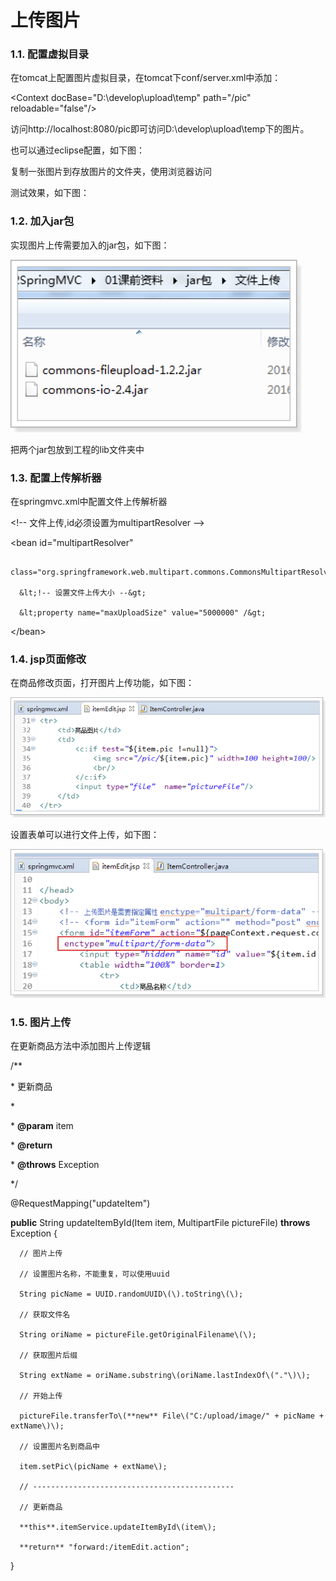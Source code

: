 # 上传图片

### 1.1. 配置虚拟目录

在tomcat上配置图片虚拟目录，在tomcat下conf/server.xml中添加：

&lt;Context docBase="D:\develop\upload\temp" path="/pic" reloadable="false"/&gt;

访问http://localhost:8080/pic即可访问D:\develop\upload\temp下的图片。

也可以通过eclipse配置，如下图：

复制一张图片到存放图片的文件夹，使用浏览器访问

测试效果，如下图：

### 1.2. 加入jar包

实现图片上传需要加入的jar包，如下图：

![](../../.gitbook/assets/image%20%28159%29.png)

把两个jar包放到工程的lib文件夹中

### 1.3. 配置上传解析器

在springmvc.xml中配置文件上传解析器

&lt;!-- 文件上传,id必须设置为multipartResolver --&gt;

&lt;bean id="multipartResolver"

      class="org.springframework.web.multipart.commons.CommonsMultipartResolver"&gt;

      &lt;!-- 设置文件上传大小 --&gt;

      &lt;property name="maxUploadSize" value="5000000" /&gt;

&lt;/bean&gt;

### 1.4. jsp页面修改

在商品修改页面，打开图片上传功能，如下图：

![](../../.gitbook/assets/image%20%28201%29.png)

设置表单可以进行文件上传，如下图：

![](../../.gitbook/assets/image%20%28127%29.png)

### 1.5. 图片上传

在更新商品方法中添加图片上传逻辑

/\*\*

 \* 更新商品

 \*

 \* **@param** item

 \* **@return**

 \* **@throws** Exception

 \*/

@RequestMapping\("updateItem"\)

**public** String updateItemById\(Item item, MultipartFile pictureFile\) **throws** Exception {

      // 图片上传

      // 设置图片名称，不能重复，可以使用uuid

      String picName = UUID.randomUUID\(\).toString\(\);

      // 获取文件名

      String oriName = pictureFile.getOriginalFilename\(\);

      // 获取图片后缀

      String extName = oriName.substring\(oriName.lastIndexOf\("."\)\);

      // 开始上传

      pictureFile.transferTo\(**new** File\("C:/upload/image/" + picName + extName\)\);

      // 设置图片名到商品中

      item.setPic\(picName + extName\);

      // ---------------------------------------------

      // 更新商品

      **this**.itemService.updateItemById\(item\);

      **return** "forward:/itemEdit.action";

}

